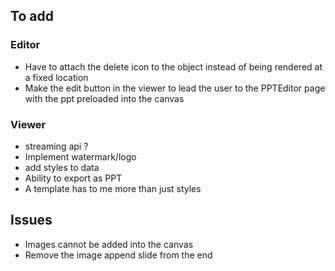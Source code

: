 ## To add

### Editor
- Have to attach the delete icon to the object instead of being rendered at a fixed location
- Make the edit button in the viewer to lead the user to the PPTEditor page with the ppt preloaded into the canvas

### Viewer
- streaming api ?
- Implement watermark/logo
- add styles to data
- Ability to export as PPT
- A template has to me more than just styles

## Issues
- Images cannot be added into the canvas
- Remove the image append slide from the end
